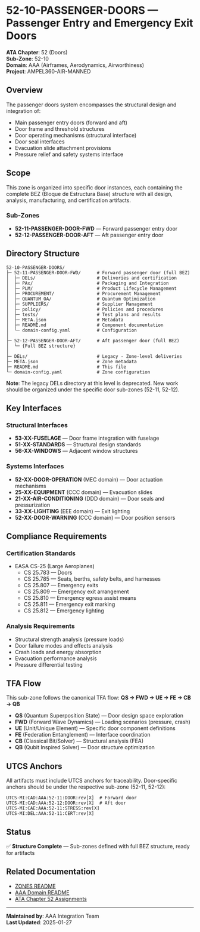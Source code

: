 # 52-10-PASSENGER-DOORS — Passenger Entry and Emergency Exit Doors

**ATA Chapter**: 52 (Doors)  
**Sub-Zone**: 52-10  
**Domain**: AAA (Airframes, Aerodynamics, Airworthiness)  
**Project**: AMPEL360-AIR-MANNED

## Overview

The passenger doors system encompasses the structural design and integration of:
- Main passenger entry doors (forward and aft)
- Door frame and threshold structures
- Door operating mechanisms (structural interface)
- Door seal interfaces
- Evacuation slide attachment provisions
- Pressure relief and safety systems interface

## Scope

This zone is organized into specific door instances, each containing the complete BEZ (Bloque de Estructura Base) structure with all design, analysis, manufacturing, and certification artifacts.

### Sub-Zones

- **52-11-PASSENGER-DOOR-FWD** — Forward passenger entry door
- **52-12-PASSENGER-DOOR-AFT** — Aft passenger entry door

## Directory Structure

```
52-10-PASSENGER-DOORS/
├─ 52-11-PASSENGER-DOOR-FWD/      # Forward passenger door (full BEZ)
│  ├─ DELs/                       # Deliveries and certification
│  ├─ PAx/                        # Packaging and Integration
│  ├─ PLM/                        # Product Lifecycle Management
│  ├─ PROCUREMENT/                # Procurement Management
│  ├─ QUANTUM_OA/                 # Quantum Optimization
│  ├─ SUPPLIERS/                  # Supplier Management
│  ├─ policy/                     # Policies and procedures
│  ├─ tests/                      # Test plans and results
│  ├─ META.json                   # Metadata
│  ├─ README.md                   # Component documentation
│  └─ domain-config.yaml          # Configuration
│
├─ 52-12-PASSENGER-DOOR-AFT/      # Aft passenger door (full BEZ)
│  └─ {Full BEZ structure}
│
├─ DELs/                          # Legacy - Zone-level deliveries
├─ META.json                      # Zone metadata
├─ README.md                      # This file
└─ domain-config.yaml             # Zone configuration
```

**Note**: The legacy DELs directory at this level is deprecated. New work should be organized under the specific door sub-zones (52-11, 52-12).

## Key Interfaces

### Structural Interfaces
- **53-XX-FUSELAGE** — Door frame integration with fuselage
- **51-XX-STANDARDS** — Structural design standards
- **56-XX-WINDOWS** — Adjacent window structures

### Systems Interfaces
- **52-XX-DOOR-OPERATION** (MEC domain) — Door actuation mechanisms
- **25-XX-EQUIPMENT** (CCC domain) — Evacuation slides
- **21-XX-AIR-CONDITIONING** (DDD domain) — Door seals and pressurization
- **33-XX-LIGHTING** (EEE domain) — Exit lighting
- **52-XX-DOOR-WARNING** (CCC domain) — Door position sensors

## Compliance Requirements

### Certification Standards
- EASA CS-25 (Large Aeroplanes)
  - CS 25.783 — Doors
  - CS 25.785 — Seats, berths, safety belts, and harnesses
  - CS 25.807 — Emergency exits
  - CS 25.809 — Emergency exit arrangement
  - CS 25.810 — Emergency egress assist means
  - CS 25.811 — Emergency exit marking
  - CS 25.812 — Emergency lighting

### Analysis Requirements
- Structural strength analysis (pressure loads)
- Door failure modes and effects analysis
- Crash loads and energy absorption
- Evacuation performance analysis
- Pressure differential testing

## TFA Flow

This sub-zone follows the canonical TFA flow:
**QS → FWD → UE → FE → CB → QB**

- **QS** (Quantum Superposition State) — Door design space exploration
- **FWD** (Forward Wave Dynamics) — Loading scenarios (pressure, crash)
- **UE** (Unit/Unique Element) — Specific door component definitions
- **FE** (Federation Entanglement) — Interface coordination
- **CB** (Classical Bit/Solver) — Structural analysis (FEA)
- **QB** (Qubit Inspired Solver) — Door structure optimization

## UTCS Anchors

All artifacts must include UTCS anchors for traceability. Door-specific anchors should be under the respective sub-zone (52-11, 52-12):
```
UTCS-MI:CAD:AAA:52-11:DOOR:rev[X]  # Forward door
UTCS-MI:CAD:AAA:52-12:DOOR:rev[X]  # Aft door
UTCS-MI:CAE:AAA:52-11:STRESS:rev[X]
UTCS-MI:DEL:AAA:52-11:CERT:rev[X]
```

## Status

✅ **Structure Complete** — Sub-zones defined with full BEZ structure, ready for artifacts

## Related Documentation

- [ZONES README](../README.md)
- [AAA Domain README](../../README.md)
- [ATA Chapter 52 Assignments](../../../../../1-DIMENSIONS/CANONICAL-TAXONOMY/ata-chapters.csv)

---

**Maintained by**: AAA Integration Team  
**Last Updated**: 2025-01-27
